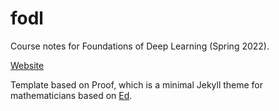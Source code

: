 # fodl
Course notes for Foundations of Deep Learning (Spring 2022).

[Website](https://chinmayhegde.github.io/fodl/)

Template based on Proof, which is a minimal Jekyll theme for mathematicians based on [Ed](https://minicomp.github.io/ed/).
